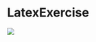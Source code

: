 # LatexExercise

<img src="https://latex.codecogs.com/svg.latex?basic-cust-accts\leftarrow\Pi_{(name, customer.sin, account-number)}(\sigma_{customer.sin = account.sin}(customer\times account))"/>
